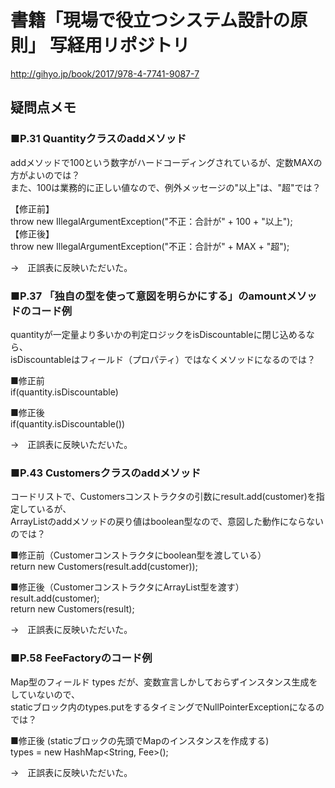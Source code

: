 # 書籍「現場で役立つシステム設計の原則」 写経用リポジトリ  
http://gihyo.jp/book/2017/978-4-7741-9087-7

## 疑問点メモ  

### ■P.31 Quantityクラスのaddメソッド  
addメソッドで100という数字がハードコーディングされているが、定数MAXの方がよいのでは？  
また、100は業務的に正しい値なので、例外メッセージの"以上"は、"超"では？  

【修正前】  
throw new IllegalArgumentException("不正：合計が" + 100 + "以上");  
【修正後】  
throw new IllegalArgumentException("不正：合計が" + MAX + "超");  

→　正誤表に反映いただいた。

### ■P.37 「独自の型を使って意図を明らかにする」のamountメソッドのコード例  
quantityが一定量より多いかの判定ロジックをisDiscountableに閉じ込めるなら、  
isDiscountableはフィールド（プロパティ）ではなくメソッドになるのでは？

■修正前  
if(quantity.isDiscountable)

■修正後  
if(quantity.isDiscountable())

→　正誤表に反映いただいた。

### ■P.43 Customersクラスのaddメソッド  
コードリストで、Customersコンストラクタの引数にresult.add(customer)を指定しているが、  
ArrayListのaddメソッドの戻り値はboolean型なので、意図した動作にならないのでは？  

■修正前（Customerコンストラクタにboolean型を渡している）  
return new Customers(result.add(customer));  

■修正後（CustomerコンストラクタにArrayList型を渡す）  
result.add(customer);  
return new Customers(result);  

→　正誤表に反映いただいた。

### ■P.58 FeeFactoryのコード例
Map型のフィールド types だが、変数宣言しかしておらずインスタンス生成をしていないので、  
staticブロック内のtypes.putをするタイミングでNullPointerExceptionになるのでは？  

■修正後  (staticブロックの先頭でMapのインスタンスを作成する)  
types = new HashMap<String, Fee>();

→　正誤表に反映いただいた。